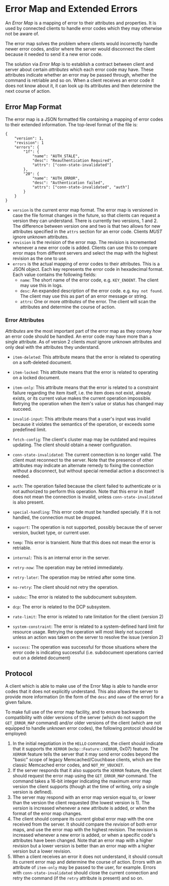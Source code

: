 # Error Map and Extended Errors

An _Error Map_ is a mapping of error to their attributes and properties.
It is used by connected clients to handle error codes which they may
otherwise not be aware of.

The error map solves the problem where clients would incorrectly handle
newer error codes, and/or where the server would disconnect the client
because it needed to send it a new error code.

The solution via _Error Map_ is to establish a contract between client and
server about certain *attributes* which each error code may have. These
attributes indicate whether an error may be passed through, whether the command
is retriable and so on. When a client receives an error code it does not know
about it, it can look up its attributes and then determine the next course of
action.

## Error Map Format

The error map is a JSON formatted file containing a mapping of error codes
to their extended information. The top-level format of the file is:

```
{
    "version": 1,
    "revision": 1
    "errors": {
        "1f": {
            "name": "AUTH_STALE",
            "desc": "Reauthentication Required",
            "attrs": ["conn-state-invalidated"]
        },
        "20": {
            "name": "AUTH_ERROR",
            "desc": "Authentication failed",
            "attrs": ["conn-state-invalidated", "auth"]
        }
    }
}
```

* `version` is the current error map format. The error map is versioned
  in case the file format changes in the future, so that clients can request
  a version they can understand. There is currently two versions, 1 and 2.
  The difference between version one and two is that two allows for new
  attributes specified in the `attrs` section for an error code. Clients
  *MUST* ignore unknown attributes.
* `revision` is the revision of the error map. The revision is incremented
  whenever a new error code is added. Clients can use this to compare error
  maps from different servers and select the map with the highest revision
  as the one to use.
* `errors` is the actual mapping of error codes to their attributes. This is
  a JSON object. Each key represents the error code in hexadecimal format.
  Each value contains the following fields:
  * `name`: The short name of the error code, e.g. `KEY_ENOENT`.
    The client may use this in logs.
  * `desc`: An expanded description of the error code. e.g. `Key not found`.
    The client may use this as part of an error message or string.
  * `attrs`: One or more _attributes_ of the error. The client will scan the
    attributes and determine the course of action.


### Error Attributes

_Attributes_ are the most important part of the error map as they convey _how_
an error code should be handled. An error code may have more than a single
attribute. As of version 2 clients *must* ignore unknown attributes and only
deal with the attributes they understand.

* `item-deleted`: This attribute means that the error is related to operating
  on a soft-deleted document.

* `item-locked`: This attribute means that the error is related to operating on a locked document.

* `item-only`: This attribute means that the error is related to a constraint
  failure regarding the item itself, i.e. the item does not exist, already exists,
  or its current value makes the current operation impossible. Retrying the
  operation when the item's value or status has changed may succeed.

* `invalid-input`: This attribute means that a user's input was invalid because
  it violates the semantics of the operation, or exceeds some predefined limit.
  
* `fetch-config`: The client's cluster map may be outdated and requires updating.
  The client should obtain a newer configuration.
  
* `conn-state-invalidated`: The current connection is no longer valid. The client
  must reconnect to the server. Note that the presence of other attributes may
  indicate an alternate remedy to fixing the connection without a disconnect, but
  without special remedial action a disconnect is needed.
  
* `auth`: The operation failed because the client failed to authenticate or is not
  authorized to perform this operation. Note that this error in itself does not
  mean the connection is invalid, unless `conn-state-invalidated` is also present.
  
* `special-handling`: This error code must be handled specially. If it is not handled,
  the connection must be dropped.
  
* `support`: The operation is not supported, possibly because the of server version,
  bucket type, or current user.
  
* `temp`: This error is transient. Note that this does not mean the error is retriable.

* `internal`: This is an internal error in the server.

* `retry-now`: The operation may be retried immediately.

* `retry-later`: The operation may be retried after some time.

* `no-retry`: The client should not retry the operation.

* `subdoc`: The error is related to the subdocument subsystem.

* `dcp`: The error is related to the DCP subsystem.

* `rate-limit`: The error is related to rate limitation for the client (version 2)

* `system-constraint`: The error is related to a system-defined hard limit for
                         resource usage. Retrying the operation will most likely
                         not succeed unless an action was taken on the server
                         to resolve the issue (version 2)

* `success`: The operation was successful for those situations where the error
  code is indicating successful (i.e. subdocument operations carried out on a
  deleted document)


## Protocol

A client which is able to make use of the Error Map is able to handle error codes
that it does not explicitly understand. This also allows the server to provide
more information (in the form of the `desc` and `name` of the error) for a given
failure.

To make full use of the error map facility, and to ensure backwards compatibility
with older versions of the server (which do not support the `GET_ERROR_MAP` command)
and/or older versions of the client (which are not equipped to handle unknown error
codes), the following protocol should be employed:

1. In the initial negotiation in the `HELLO` command, the client should indicate that
   it supports the `XERROR` (`mcbp::Feature::XERROR`, 0x07) feature. The `XERROR` feature
   tells the server that it may send error codes beyond the "basic" scope of legacy
   Memcached/Couchbase clients, which are the classic Memcached error codes, and
   `NOT_MY_VBUCKET`.
2. If the server responds that it also supports the `XERROR` feature, the client
   should request the error map using the `GET_ERROR_MAP` command. The command takes
   a 16-bit integer indicating the maximum error map version the client supports (though
   at the time of writing, only a single version is defined).
3. The server may respond with an error map version equal to, or lower than the version
   the client requested (the lowest version is 1). The _version_ is increased whenever
   a new attribute is added, or when the format of the error map changes.
4. The client should compare its current global error map with the one received from the
   server. It should compare the _revision_ of both error maps, and use the error map
   with the highest revision. The revision is increased whenever a new error is added, or
   when a specific code's attributes have been changed. Note that an error map with a
   higher revision but a lower version is better than an error map with a higher version
   but a lower revision.
5. When a client receives an error it does not understand, it should consult its current
   error map and determine the course of action. Errors with an attribute of `item-only`
   may be passed to the user, for example. Errors with `conn-state-invalidated` should
   close the current connection and retry the command (if the `retry` attribute is present)
   and so on.
